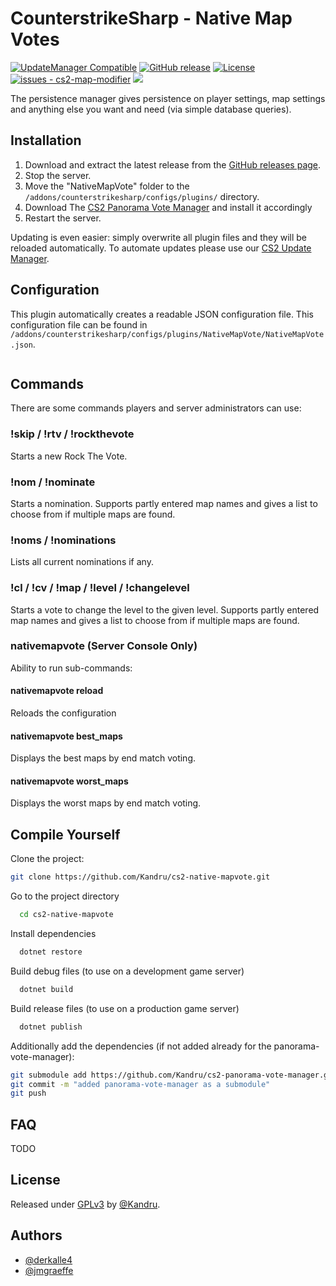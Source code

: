 # CounterstrikeSharp - Native Map Votes

[![UpdateManager Compatible](https://img.shields.io/badge/CS2-UpdateManager-darkgreen)](https://github.com/Kandru/cs2-update-manager/)
[![GitHub release](https://img.shields.io/github/release/Kandru/cs2-native-mapvote?include_prereleases=&sort=semver&color=blue)](https://github.com/Kandru/cs2-native-mapvote/releases/)
[![License](https://img.shields.io/badge/License-GPLv3-blue)](#license)
[![issues - cs2-map-modifier](https://img.shields.io/github/issues/Kandru/cs2-native-mapvote)](https://github.com/Kandru/cs2-native-mapvote/issues)
[![](https://www.paypalobjects.com/en_US/i/btn/btn_donateCC_LG.gif)](https://www.paypal.com/donate/?hosted_button_id=C2AVYKGVP9TRG)

The persistence manager gives persistence on player settings, map settings and anything else you want and need (via simple database queries).

## Installation

1. Download and extract the latest release from the [GitHub releases page](https://github.com/Kandru/cs2-native-mapvote/releases/).
2. Stop the server.
3. Move the "NativeMapVote" folder to the `/addons/counterstrikesharp/configs/plugins/` directory.
4. Download The [CS2 Panorama Vote Manager](https://github.com/Kandru/cs2-panorama-vote-manager) and install it accordingly
5. Restart the server.

Updating is even easier: simply overwrite all plugin files and they will be reloaded automatically. To automate updates please use our [CS2 Update Manager](https://github.com/Kandru/cs2-update-manager/).


## Configuration

This plugin automatically creates a readable JSON configuration file. This configuration file can be found in `/addons/counterstrikesharp/configs/plugins/NativeMapVote/NativeMapVote.json`.

```json

```

## Commands

There are some commands players and server administrators can use:

### !skip / !rtv / !rockthevote

Starts a new Rock The Vote.

### !nom / !nominate <mapname>

Starts a nomination. Supports partly entered map names and gives a list to choose from if multiple maps are found.

### !noms / !nominations

Lists all current nominations if any.

### !cl / !cv / !map / !level / !changelevel <mapname>

Starts a vote to change the level to the given level. Supports partly entered map names and gives a list to choose from if multiple maps are found.

### nativemapvote (Server Console Only)

Ability to run sub-commands:

#### nativemapvote reload

Reloads the configuration

#### nativemapvote best_maps

Displays the best maps by end match voting.

#### nativemapvote worst_maps

Displays the worst maps by end match voting.

## Compile Yourself

Clone the project:

```bash
git clone https://github.com/Kandru/cs2-native-mapvote.git
```

Go to the project directory

```bash
  cd cs2-native-mapvote
```

Install dependencies

```bash
  dotnet restore
```

Build debug files (to use on a development game server)

```bash
  dotnet build
```

Build release files (to use on a production game server)

```bash
  dotnet publish
```

Additionally add the dependencies (if not added already for the panorama-vote-manager):

```bash
git submodule add https://github.com/Kandru/cs2-panorama-vote-manager.git
git commit -m "added panorama-vote-manager as a submodule"
git push
```

## FAQ

TODO

## License

Released under [GPLv3](/LICENSE) by [@Kandru](https://github.com/Kandru).

## Authors

- [@derkalle4](https://www.github.com/derkalle4)
- [@jmgraeffe](https://www.github.com/jmgraeffe)
